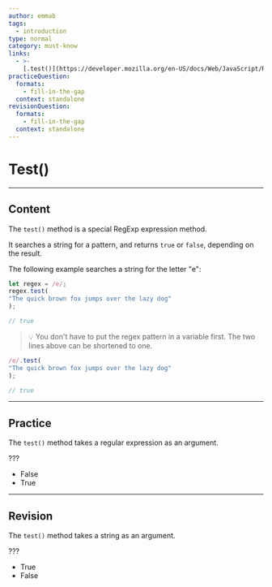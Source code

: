 ```yaml
---
author: emmab
tags:
  - introduction
type: normal
category: must-know
links:
  - >-
    [.test()](https://developer.mozilla.org/en-US/docs/Web/JavaScript/Reference/Global_Objects/RegExp/test){website}
practiceQuestion:
  formats:
    - fill-in-the-gap
  context: standalone
revisionQuestion:
  formats:
    - fill-in-the-gap
  context: standalone
---
```


# Test()


---

## Content

The `test()` method is a special RegExp expression method.

It searches a string for a pattern, and returns `true` or `false`, depending on the result.

The following example searches a string for the letter "e":

```javascript
let regex = /e/;
regex.test(
"The quick brown fox jumps over the lazy dog"
);

// true
```

> 💡 You don't have to put the regex pattern in a variable first. The two lines above can be shortened to one.

```javascript
/e/.test(
"The quick brown fox jumps over the lazy dog"
);

// true
```


---

## Practice

The `test()` method takes a regular expression as an argument.

???

- False
- True


---

## Revision

The `test()` method takes a string as an argument.

???

- True
- False
